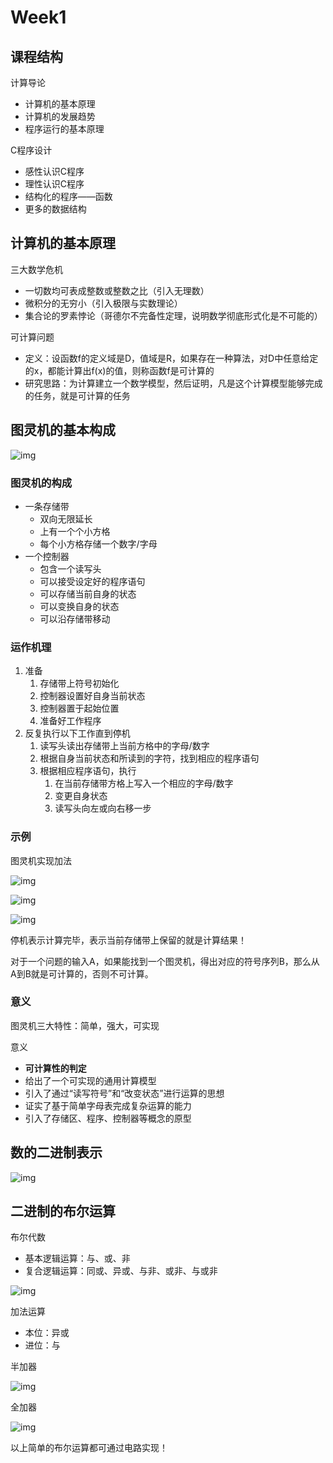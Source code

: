 # Week1

## 课程结构

计算导论

- 计算机的基本原理
- 计算机的发展趋势
- 程序运行的基本原理

C程序设计

- 感性认识C程序
- 理性认识C程序
- 结构化的程序——函数
- 更多的数据结构

## 计算机的基本原理

三大数学危机

- 一切数均可表成整数或整数之比（引入无理数）
- 微积分的无穷小（引入极限与实数理论）
- 集合论的罗素悖论（哥德尔不完备性定理，说明数学彻底形式化是不可能的）

可计算问题

- 定义：设函数f的定义域是D，值域是R，如果存在一种算法，对D中任意给定的x，都能计算出f(x)的值，则称函数f是可计算的
- 研究思路：为计算建立一个数学模型，然后证明，凡是这个计算模型能够完成的任务，就是可计算的任务

## 图灵机的基本构成

![img](http://wiki.swarma.net/images/8/87/Screen_Shot_2015-12-02_at_5.35.46_PM.png)

### 图灵机的构成

- 一条存储带
  - 双向无限延长
  - 上有一个个小方格
  - 每个小方格存储一个数字/字母
- 一个控制器
  - 包含一个读写头
  - 可以接受设定好的程序语句
  - 可以存储当前自身的状态
  - 可以变换自身的状态
  - 可以沿存储带移动

### 运作机理

1. 准备
   1. 存储带上符号初始化
   2. 控制器设置好自身当前状态
   3. 控制器置于起始位置
   4. 准备好工作程序
2. 反复执行以下工作直到停机
   1. 读写头读出存储带上当前方格中的字母/数字
   2. 根据自身当前状态和所读到的字符，找到相应的程序语句
   3. 根据相应程序语句，执行
      1. 在当前存储带方格上写入一个相应的字母/数字
      2. 变更自身状态
      3. 读写头向左或向右移一步

### 示例

图灵机实现加法

![img](/img/1.png)

![img](/img/2.png)

![img](/img/3.png)

停机表示计算完毕，表示当前存储带上保留的就是计算结果！

对于一个问题的输入A，如果能找到一个图灵机，得出对应的符号序列B，那么从A到B就是可计算的，否则不可计算。

### 意义

 图灵机三大特性：简单，强大，可实现

意义

- **可计算性的判定**
- 给出了一个可实现的通用计算模型
- 引入了通过“读写符号”和“改变状态”进行运算的思想
- 证实了基于简单字母表完成复杂运算的能力
- 引入了存储区、程序、控制器等概念的原型

## 数的二进制表示

![img](/img/4.png)

## 二进制的布尔运算

布尔代数

- 基本逻辑运算：与、或、非
- 复合逻辑运算：同或、异或、与非、或非、与或非

![img](/img/5.png)

加法运算

- 本位：异或
- 进位：与

半加器

![img](/img/6.png)

全加器

![img](/img/7.png)

以上简单的布尔运算都可通过电路实现！